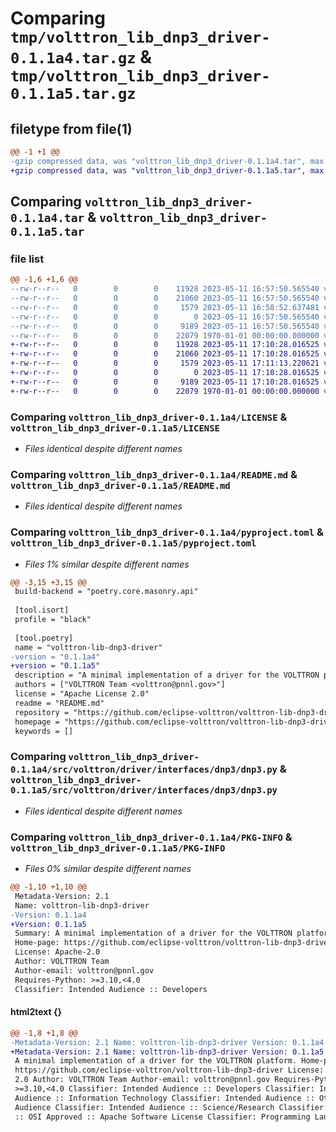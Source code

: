 # Comparing `tmp/volttron_lib_dnp3_driver-0.1.1a4.tar.gz` & `tmp/volttron_lib_dnp3_driver-0.1.1a5.tar.gz`

## filetype from file(1)

```diff
@@ -1 +1 @@
-gzip compressed data, was "volttron_lib_dnp3_driver-0.1.1a4.tar", max compression
+gzip compressed data, was "volttron_lib_dnp3_driver-0.1.1a5.tar", max compression
```

## Comparing `volttron_lib_dnp3_driver-0.1.1a4.tar` & `volttron_lib_dnp3_driver-0.1.1a5.tar`

### file list

```diff
@@ -1,6 +1,6 @@
--rw-r--r--   0        0        0    11928 2023-05-11 16:57:50.565540 volttron_lib_dnp3_driver-0.1.1a4/LICENSE
--rw-r--r--   0        0        0    21060 2023-05-11 16:57:50.565540 volttron_lib_dnp3_driver-0.1.1a4/README.md
--rw-r--r--   0        0        0     1579 2023-05-11 16:58:52.637481 volttron_lib_dnp3_driver-0.1.1a4/pyproject.toml
--rw-r--r--   0        0        0        0 2023-05-11 16:57:50.565540 volttron_lib_dnp3_driver-0.1.1a4/src/volttron/driver/interfaces/dnp3/__init__.py
--rw-r--r--   0        0        0     9189 2023-05-11 16:57:50.565540 volttron_lib_dnp3_driver-0.1.1a4/src/volttron/driver/interfaces/dnp3/dnp3.py
--rw-r--r--   0        0        0    22079 1970-01-01 00:00:00.000000 volttron_lib_dnp3_driver-0.1.1a4/PKG-INFO
+-rw-r--r--   0        0        0    11928 2023-05-11 17:10:28.016525 volttron_lib_dnp3_driver-0.1.1a5/LICENSE
+-rw-r--r--   0        0        0    21060 2023-05-11 17:10:28.016525 volttron_lib_dnp3_driver-0.1.1a5/README.md
+-rw-r--r--   0        0        0     1579 2023-05-11 17:11:13.220621 volttron_lib_dnp3_driver-0.1.1a5/pyproject.toml
+-rw-r--r--   0        0        0        0 2023-05-11 17:10:28.016525 volttron_lib_dnp3_driver-0.1.1a5/src/volttron/driver/interfaces/dnp3/__init__.py
+-rw-r--r--   0        0        0     9189 2023-05-11 17:10:28.016525 volttron_lib_dnp3_driver-0.1.1a5/src/volttron/driver/interfaces/dnp3/dnp3.py
+-rw-r--r--   0        0        0    22079 1970-01-01 00:00:00.000000 volttron_lib_dnp3_driver-0.1.1a5/PKG-INFO
```

### Comparing `volttron_lib_dnp3_driver-0.1.1a4/LICENSE` & `volttron_lib_dnp3_driver-0.1.1a5/LICENSE`

 * *Files identical despite different names*

### Comparing `volttron_lib_dnp3_driver-0.1.1a4/README.md` & `volttron_lib_dnp3_driver-0.1.1a5/README.md`

 * *Files identical despite different names*

### Comparing `volttron_lib_dnp3_driver-0.1.1a4/pyproject.toml` & `volttron_lib_dnp3_driver-0.1.1a5/pyproject.toml`

 * *Files 1% similar despite different names*

```diff
@@ -3,15 +3,15 @@
 build-backend = "poetry.core.masonry.api"
 
 [tool.isort]
 profile = "black"
 
 [tool.poetry]
 name = "volttron-lib-dnp3-driver"
-version = "0.1.1a4"
+version = "0.1.1a5"
 description = "A minimal implementation of a driver for the VOLTTRON platform."
 authors = ["VOLTTRON Team <volttron@pnnl.gov>"]
 license = "Apache License 2.0"
 readme = "README.md"
 repository = "https://github.com/eclipse-volttron/volttron-lib-dnp3-driver"
 homepage = "https://github.com/eclipse-volttron/volttron-lib-dnp3-driver"
 keywords = []
```

### Comparing `volttron_lib_dnp3_driver-0.1.1a4/src/volttron/driver/interfaces/dnp3/dnp3.py` & `volttron_lib_dnp3_driver-0.1.1a5/src/volttron/driver/interfaces/dnp3/dnp3.py`

 * *Files identical despite different names*

### Comparing `volttron_lib_dnp3_driver-0.1.1a4/PKG-INFO` & `volttron_lib_dnp3_driver-0.1.1a5/PKG-INFO`

 * *Files 0% similar despite different names*

```diff
@@ -1,10 +1,10 @@
 Metadata-Version: 2.1
 Name: volttron-lib-dnp3-driver
-Version: 0.1.1a4
+Version: 0.1.1a5
 Summary: A minimal implementation of a driver for the VOLTTRON platform.
 Home-page: https://github.com/eclipse-volttron/volttron-lib-dnp3-driver
 License: Apache-2.0
 Author: VOLTTRON Team
 Author-email: volttron@pnnl.gov
 Requires-Python: >=3.10,<4.0
 Classifier: Intended Audience :: Developers
```

#### html2text {}

```diff
@@ -1,8 +1,8 @@
-Metadata-Version: 2.1 Name: volttron-lib-dnp3-driver Version: 0.1.1a4 Summary:
+Metadata-Version: 2.1 Name: volttron-lib-dnp3-driver Version: 0.1.1a5 Summary:
 A minimal implementation of a driver for the VOLTTRON platform. Home-page:
 https://github.com/eclipse-volttron/volttron-lib-dnp3-driver License: Apache-
 2.0 Author: VOLTTRON Team Author-email: volttron@pnnl.gov Requires-Python:
 >=3.10,<4.0 Classifier: Intended Audience :: Developers Classifier: Intended
 Audience :: Information Technology Classifier: Intended Audience :: Other
 Audience Classifier: Intended Audience :: Science/Research Classifier: License
 :: OSI Approved :: Apache Software License Classifier: Programming Language ::
```

